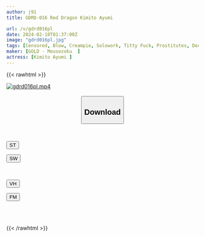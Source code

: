 ```yaml
---
author: j91
title: GDRD-016 Red Dragon Kimito Ayumi

url: /v/gdrd016pl
date: 2024-02-10T01:37:00Z
image: "gdrd016pl.jpg"
tags: [Censored, Blow, Creampie, Solowork, Titty Fuck, Prostitutes, Documentary	]
maker: [GOLD - Mousozoku  ]
actress: [Kimito Ayumi ]
---
```



{{< rawhtml >}}

<div class="video" data-videoid="4w17v2qKDBUKeXW">
    <a href="javascript:;">
        <img src="/v/gdrd016pl/gdrd016pl.jpg" width="WIDTH" height="HEIGHT" alt="gdrd016pl.mp4" loading="lazy">
    </a>
</div>

<script type="text/javascript" src="https://j91.asia/asset/on-demand-st.js"></script>

<br>
  <link rel="stylesheet" href="https://j91.asia/asset/bs5.css">
  
  <center>
  <button class="btn btn-primary" type="button" data-bs-toggle="collapse" data-bs-target=".multi-collapse" aria-expanded="false" aria-controls="multiCollapseExample1 multiCollapseExample2"><h2>Download</h2></button></center>
</p>
<div class="row">
  <div class="col">
    <div class="collapse multi-collapse" id="multiCollapseExample1">
      <div class="card card-body">
	      	      <br>
<div class="buttons">  
<p><a href="https://streamtape.to/v/4w17v2qKDBUKeXW" target="_blank"><button class="btn-hover color-3"><i class="fa fa-download"></i> ST</button></a></p>
<p><a href="https://cdnwish.com/ovyka50k8jj9" target="_blank"><button class="btn-hover color-2"><i class="fa fa-download"></i> SW</button></a></p></div>
    </div>
  </div>
</div>
  <div class="col">
    <div class="collapse multi-collapse" id="multiCollapseExample2">
      <div class="card card-body">
	      <br>
<div class="buttons">
<p><a href="https://vidhidepro.com/f/5bcnrcgta9sw"><button class="btn-hover color-9"><i class="fa fa-download"></i> VH</button></a></p>
<p><a href="https://filemoon.sx/d/rxp7jap2cgw7"><button class="btn-hover color-8"><i class="fa fa-download"></i> FM</button></a></p></div>
<br><br>
      </div>
    </div>
  </div>
</div>

{{< /rawhtml >}}